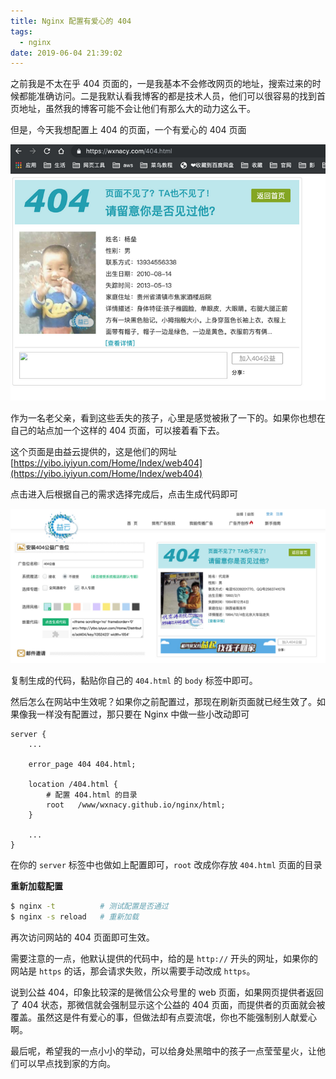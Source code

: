 ```yaml
---
title: Nginx 配置有爱心的 404
tags:
  - nginx
date: 2019-06-04 21:39:02
---
```



之前我是不太在乎 404 页面的，一是我基本不会修改网页的地址，搜索过来的时候都能准确访问。二是我默认看我博客的都是技术人员，他们可以很容易的找到首页地址，虽然我的博客可能不会让他们有那么大的动力这么干。

<!-- more -->
<!-- toc -->

但是，今天我想配置上 404 的页面，一个有爱心的 404 页面

![1](https://raw.githubusercontent.com/wxnacy/image/master/blog/404-2_709.png)

作为一名老父亲，看到这些丢失的孩子，心里是感觉被揪了一下的。如果你也想在自己的站点加一个这样的 404 页面，可以接着看下去。

这个页面是由益云提供的，这是他们的网址 [https://yibo.iyiyun.com/Home/Index/web404](https://yibo.iyiyun.com/Home/Index/web404)

点击进入后根据自己的需求选择完成后，点击生成代码即可

![2](https://raw.githubusercontent.com/wxnacy/image/master/blog/404-3_1285.png)

复制生成的代码，黏贴你自己的 `404.html` 的 `body` 标签中即可。

然后怎么在网站中生效呢？如果你之前配置过，那现在刷新页面就已经生效了。如果像我一样没有配置过，那只要在 Nginx 中做一些小改动即可

```
server {
    ...

    error_page 404 404.html;

    location /404.html {
        # 配置 404.html 的目录
        root   /www/wxnacy.github.io/nginx/html;
    }

    ...
}
```

在你的 `server` 标签中也做如上配置即可，`root` 改成你存放 `404.html` 页面的目录

**重新加载配置**

```bash
$ nginx -t          # 测试配置是否通过
$ nginx -s reload   # 重新加载
```

再次访问网站的 404 页面即可生效。

需要注意的一点，他默认提供的代码中，给的是 `http://` 开头的网址，如果你的网站是 `https` 的话，那会请求失败，所以需要手动改成 `https`。

说到公益 404，印象比较深的是微信公众号里的 web 页面，如果网页提供者返回了 404 状态，那微信就会强制显示这个公益的 404 页面，而提供者的页面就会被覆盖。虽然这是件有爱心的事，但做法却有点耍流氓，你也不能强制别人献爱心啊。

最后呢，希望我的一点小小的举动，可以给身处黑暗中的孩子一点莹莹星火，让他们可以早点找到家的方向。
